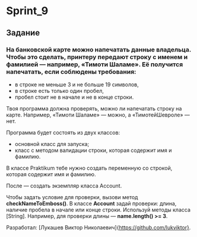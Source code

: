 # Sprint_9
## Задание
### На банковской карте можно напечатать данные владельца. Чтобы это сделать, принтеру передают строку с именем и фамилией — например, «Тимоти Шаламе». Её получится напечатать, если соблюдены требования:
* в строке не меньше 3 и не больше 19 символов,
* в строке есть только один пробел,
* пробел стоит не в начале и не в конце строки.

Твоя программа должна проверять, можно ли напечатать строку на карте. Например, «Тимоти Шаламе» — можно, а «ТимотейШевроле» — нет.

Программа будет состоять из двух классов:
* основной класс для запуска;
* класс с методом валидации строки, которая содержит имя и фамилию.

В классе Praktikum тебе нужно создать переменную со строкой, которая содержит имя и фамилию.

После — создать экземпляр класса Account.

Чтобы задать условие для проверки, вызови метод **checkNameToEmboss()**.
В классе **Account** задай проверки: длина, наличие пробела в начале или конце строки. Используй методы класса [String].
Например, для проверки длины — **name.length() >= 3**.

Разработал: [Лукашев Виктор Николаевич]{https://github.com/lukviktor}.